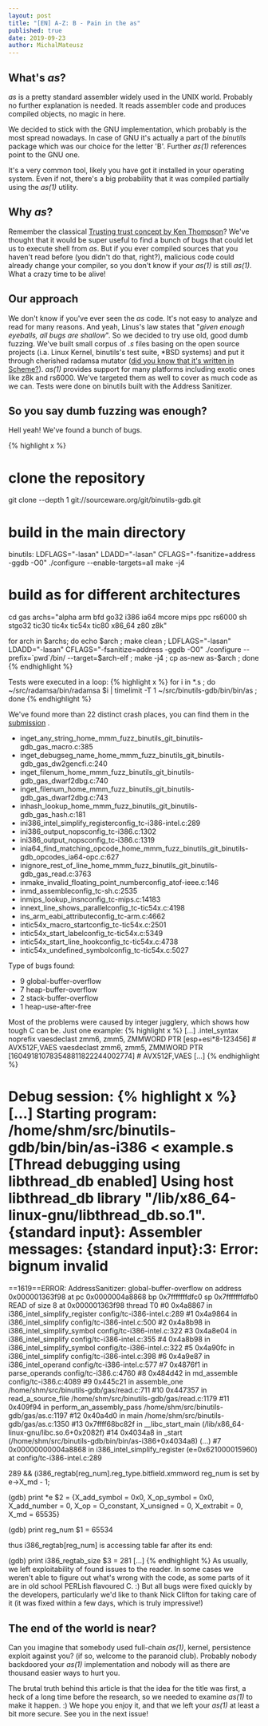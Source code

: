 ```yaml
---
layout: post
title: "[EN] A-Z: B - Pain in the as"
published: true
date: 2019-09-23
author: MichalMateusz
---
```


## What's *as*?
*as* is a pretty standard assembler widely used in the UNIX world. Probably no further explanation is needed. It reads assembler code and produces compiled objects, no magic in here.

We decided to stick with the GNU implementation, which probably is the most spread nowadays. In case of GNU it's actually a part of the *binutils* package which was our choice for the letter 'B'. Further *as(1)* references point to the GNU one.

It's a very common tool, likely you have got it installed in your operating system. Even if not, there's a big probability that it was compiled partially using the *as(1)* utility.

## Why *as*?

Remember the classical [Trusting trust concept by Ken Thompson](https://dl.acm.org/citation.cfm?id=358210)? We've thought that it would be super useful to find a bunch of bugs that could let us to execute shell from *as*. But if you ever compiled sources that you haven't read before (you didn't do that, right?), malicious code could already change your compiler, so you don't know if your *as(1)* is still *as(1)*. What a crazy time to be alive!

## Our approach

We don't know if you've ever seen the *as* code. It's not easy to analyze and read for many reasons. And yeah, Linus's law states that "*given enough eyeballs, all bugs are shallow*". So we decided to try use old, good dumb fuzzing. We've built small corpus of *.s* files basing on the open source projects (i.a. Linux Kernel, binutils's test suite, \*BSD systems) and put it through cherished radamsa mutator ([did you know that it's written in Scheme?](https://gitlab.com/akihe/radamsa/blob/develop/rad/mutations.scm#L1143)). *as(1)* provides support for many platforms including exotic ones like z8k and rs6000. We've targeted them as well to cover as much code as we can. Tests were done on binutils built with the Address Sanitizer.

## So you say dumb fuzzing was enough?

Hell yeah! We've found a bunch of bugs.

{% highlight x %}
# clone the repository
git clone --depth 1 git://sourceware.org/git/binutils-gdb.git

# build in the main directory
binutils: LDFLAGS="-lasan" LDADD="-lasan" CFLAGS="-fsanitize=address -ggdb -O0" ./configure --enable-targets=all
make -j4

# build as for different architectures
cd gas
archs="alpha arm bfd go32 i386 ia64 mcore mips ppc rs6000 sh stgo32 tic30 tic4x tic54x tic80 x86_64 z80 z8k"

for arch in $archs; do
    echo $arch ;
    make clean ;
    LDFLAGS="-lasan" LDADD="-lasan" CFLAGS="-fsanitize=address -ggdb -O0" ./configure --prefix=`pwd`/bin/ --target=$arch-elf ;
    make -j4 ;
    cp as-new as-$arch ;
done
{% endhighlight %}

Tests were executed in a loop:
{% highlight x %}
for i in *.s ; do ~/src/radamsa/bin/radamsa $i | timelimit -T 1 ~/src/binutils-gdb/bin/bin/as ; done
{% endhighlight %}

We've found more than 22 distinct crash places, you can find them in the [submission](https://sourceware.org/bugzilla/show_bug.cgi?id=24538)
.
- inget_any_string_home_mmm_fuzz_binutils_git_binutils-gdb_gas_macro.c:385
- inget_debugseg_name_home_mmm_fuzz_binutils_git_binutils-gdb_gas_dw2gencfi.c:240
- inget_filenum_home_mmm_fuzz_binutils_git_binutils-gdb_gas_dwarf2dbg.c:740
- inget_filenum_home_mmm_fuzz_binutils_git_binutils-gdb_gas_dwarf2dbg.c:743
- inhash_lookup_home_mmm_fuzz_binutils_git_binutils-gdb_gas_hash.c:181
- ini386_intel_simplify_registerconfig_tc-i386-intel.c:289
- ini386_output_nopsconfig_tc-i386.c:1302
- ini386_output_nopsconfig_tc-i386.c:1319
- inia64_find_matching_opcode_home_mmm_fuzz_binutils_git_binutils-gdb_opcodes_ia64-opc.c:627
- inignore_rest_of_line_home_mmm_fuzz_binutils_git_binutils-gdb_gas_read.c:3763
- inmake_invalid_floating_point_numberconfig_atof-ieee.c:146
- inmd_assembleconfig_tc-sh.c:2535
- inmips_lookup_insnconfig_tc-mips.c:14183
- innext_line_shows_parallelconfig_tc-tic54x.c:4198
- ins_arm_eabi_attributeconfig_tc-arm.c:4662
- intic54x_macro_startconfig_tc-tic54x.c:2501
- intic54x_start_labelconfig_tc-tic54x.c:5349
- intic54x_start_line_hookconfig_tc-tic54x.c:4738
- intic54x_undefined_symbolconfig_tc-tic54x.c:5027


Type of bugs found:
- 9 global-buffer-overflow
- 7 heap-buffer-overflow
- 2 stack-buffer-overflow
- 1 heap-use-after-free

Most of the problems were caused by integer jugglery, which shows how tough C can be. Just one example:
{% highlight x %}
[...]
	.intel_syntax noprefix
	vaesdeclast	zmm6, zmm5, ZMMWORD PTR [esp+esi*8-123456]	 # AVX512F,VAES
	vaesdeclast	zmm6, zmm5, ZMMWORD PTR [160491810783548811822244002774]	 # AVX512F,VAES
[...]
{% endhighlight %}

Debug session:
{% highlight x %}
[...]
 Starting program: /home/shm/src/binutils-gdb/bin/bin/as-i386 < example.s
[Thread debugging using libthread_db enabled]
Using host libthread_db library "/lib/x86_64-linux-gnu/libthread_db.so.1".
{standard input}: Assembler messages:
{standard input}:3: Error: bignum invalid
=================================================================
==1619==ERROR: AddressSanitizer: global-buffer-overflow on address 0x000001363f98 at pc 0x0000004a8868 bp 0x7fffffffdfc0 sp 0x7fffffffdfb0
READ of size 8 at 0x000001363f98 thread T0
    #0 0x4a8867 in i386_intel_simplify_register config/tc-i386-intel.c:289
    #1 0x4a9864 in i386_intel_simplify config/tc-i386-intel.c:500
    #2 0x4a8b98 in i386_intel_simplify_symbol config/tc-i386-intel.c:322
    #3 0x4a8e04 in i386_intel_simplify config/tc-i386-intel.c:355
    #4 0x4a8b98 in i386_intel_simplify_symbol config/tc-i386-intel.c:322
    #5 0x4a90fc in i386_intel_simplify config/tc-i386-intel.c:398
    #6 0x4a9e87 in i386_intel_operand config/tc-i386-intel.c:577
    #7 0x4876f1 in parse_operands config/tc-i386.c:4760
    #8 0x484d42 in md_assemble config/tc-i386.c:4089
    #9 0x445c21 in assemble_one /home/shm/src/binutils-gdb/gas/read.c:711
    #10 0x447357 in read_a_source_file /home/shm/src/binutils-gdb/gas/read.c:1179
    #11 0x409f94 in perform_an_assembly_pass /home/shm/src/binutils-gdb/gas/as.c:1197
    #12 0x40a4d0 in main /home/shm/src/binutils-gdb/gas/as.c:1350
    #13 0x7ffff68bc82f in __libc_start_main (/lib/x86_64-linux-gnu/libc.so.6+0x2082f)
    #14 0x4034a8 in _start (/home/shm/src/binutils-gdb/bin/bin/as-i386+0x4034a8)
(...)
 #7  0x00000000004a8868 in i386_intel_simplify_register (e=0x621000015960) at config/tc-i386-intel.c:289

289		   && (i386_regtab[reg_num].reg_type.bitfield.xmmword
 reg_num is set by e->X_md - 1;

 (gdb) print *e
 $2 = {X_add_symbol = 0x0, X_op_symbol = 0x0, X_add_number = 0, X_op = O_constant, X_unsigned = 0, X_extrabit = 0, X_md = 65535}

 (gdb) print reg_num
 $1 = 65534

 thus i386_regtab[reg_num] is accessing table far after its end:

 (gdb) print i386_regtab_size 
 $3 = 281
[...]
{% endhighlight %}
As usually, we left exploitability of found issues to the reader.  In some cases we weren't able to figure out what's wrong with the code, as some parts of it are in old school PERLish flavoured C. :) But all bugs were fixed quickly by the developers, particularly we'd like to thank Nick Clifton for taking care of it (it was fixed within a few days, which is truly impressive!)

## The end of the world is near?

Can you imagine that somebody used full-chain *as(1)*, kernel, persistence exploit against you? (if so, welcome to the paranoid club). Probably nobody backdoored your *as(1)* implementation and nobody will as there are thousand easier ways to hurt you.

The brutal truth behind this article is that the idea for the title was first, a heck of a long time before the research, so we needed to examine *as(1)* to make it happen. :) We hope you enjoy it, and that we left your *as(1)* at least a bit more secure. See you in the next issue!
